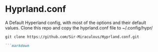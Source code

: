 # Hyprland.conf
A Default Hyperland config, with most of the options and their default values.
Clone this repo and copy the hyprland.conf file to ~/.config/hypr/



```markdown
git clone https://github.com/Sir-Miraculous/Hyprland.conf.git

```markdown
